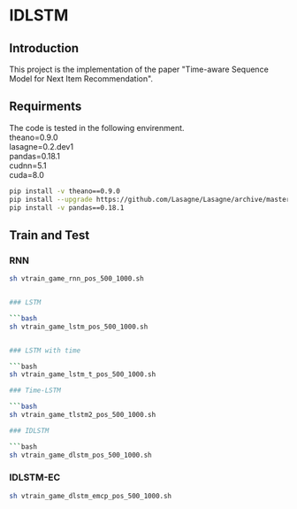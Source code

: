 # IDLSTM

## Introduction

This project is the implementation of the paper "Time-aware Sequence Model for Next Item Recommendation".

## Requirments

The code is tested in the following envirenment.  
theano=0.9.0  
lasagne=0.2.dev1  
pandas=0.18.1  
cudnn=5.1  
cuda=8.0  

```bash
pip install -v theano==0.9.0
pip install --upgrade https://github.com/Lasagne/Lasagne/archive/master.zip
pip install -v pandas==0.18.1
```
## Train and Test

### RNN

```bash
sh vtrain_game_rnn_pos_500_1000.sh


### LSTM

```bash
sh vtrain_game_lstm_pos_500_1000.sh


### LSTM with time

```bash
sh vtrain_game_lstm_t_pos_500_1000.sh

### Time-LSTM

```bash
sh vtrain_game_tlstm2_pos_500_1000.sh

### IDLSTM

```bash
sh vtrain_game_dlstm_pos_500_1000.sh
```
### IDLSTM-EC

```bash
sh vtrain_game_dlstm_emcp_pos_500_1000.sh
```
